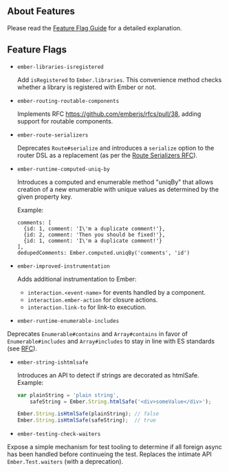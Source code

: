 ## About Features

Please read the [Feature Flag Guide](http://emberjs.com/guides/configuring-ember/feature-flags/)
for a detailed explanation.

## Feature Flags

* `ember-libraries-isregistered`

  Add `isRegistered` to `Ember.libraries`. This convenience method checks whether
  a library is registered with Ember or not.

* `ember-routing-routable-components`

  Implements RFC https://github.com/emberjs/rfcs/pull/38, adding support for
  routable components.

* `ember-route-serializers`

  Deprecates `Route#serialize` and introduces a `serialize` option to the router DSL as a replacement (as per the [Route Serializers RFC](https://github.com/emberjs/rfcs/blob/master/text/0120-route-serializers.md)).

* `ember-runtime-computed-uniq-by`

  Introduces a computed and enumerable method "uniqBy" that allows creation of a new enumerable with unique values as  determined by the given property key.

  Example:

  ```
  comments: [
    {id: 1, comment: 'I\'m a duplicate comment!'},
    {id: 2, comment: 'Then you should be fixed!'},
    {id: 1, comment: 'I\'m a duplicate comment!'}
  ],
  dedupedComments: Ember.computed.uniqBy('comments', 'id')
  ```

* `ember-improved-instrumentation`

  Adds additional instrumentation to Ember:

  - `interaction.<event-name>` for events handled by a component.
  - `interaction.ember-action` for closure actions.
  - `interaction.link-to` for link-to execution.

* `ember-runtime-enumerable-includes`

Deprecates `Enumerable#contains` and `Array#contains` in favor of `Enumerable#includes` and `Array#includes`
to stay in line with ES standards (see [RFC](https://github.com/emberjs/rfcs/blob/master/text/0136-contains-to-includes.md)).

* `ember-string-ishtmlsafe`

  Introduces an API to detect if strings are decorated as htmlSafe. Example:

  ```javascript
  var plainString = 'plain string',
      safeString = Ember.String.htmlSafe('<div>someValue</div>');

  Ember.String.isHtmlSafe(plainString); // false
  Ember.String.isHtmlSafe(safeString);  // true
  ```

* `ember-testing-check-waiters`

Expose a simple mechanism for test tooling to determine if all foreign async has been
handled before continueing the test. Replaces the intimate API `Ember.Test.waiters` (with a deprecation).

